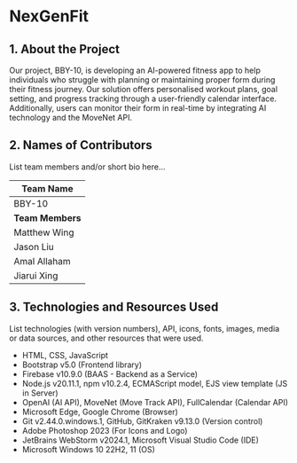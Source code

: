 # NexGenFit

## 1. About the Project

Our project, BBY-10, is developing an AI-powered fitness app to help individuals who struggle with planning or
maintaining proper form during their fitness journey. Our solution offers personalised workout plans, goal setting, and
progress tracking through a user-friendly calendar interface. Additionally, users can monitor their form in real-time by
integrating AI technology and the MoveNet API.

## 2. Names of Contributors

List team members and/or short bio here...

| **Team Name**    | 
|------------------|
| BBY-10           |
| **Team Members** |
| Matthew Wing     |
| Jason Liu        |
| Amal Allaham     |
| Jiarui Xing      |

## 3. Technologies and Resources Used

List technologies (with version numbers), API, icons, fonts, images, media or data sources, and other resources that
were used.

* HTML, CSS, JavaScript
* Bootstrap v5.0 (Frontend library)
* Firebase v10.9.0 (BAAS - Backend as a Service)
* Node.js v20.11.1, npm v10.2.4, ECMAScript model, EJS view template (JS in Server)
* OpenAI (AI API), MoveNet (Move Track API), FullCalendar (Calendar API)
* Microsoft Edge, Google Chrome (Browser)
* Git v2.44.0.windows.1, GitHub, GitKraken v9.13.0 (Version control)
* Adobe Photoshop 2023 (For Icons and Logo)
* JetBrains WebStorm v2024.1, Microsoft Visual Studio Code (IDE)
* Microsoft Windows 10 22H2, 11 (OS)

